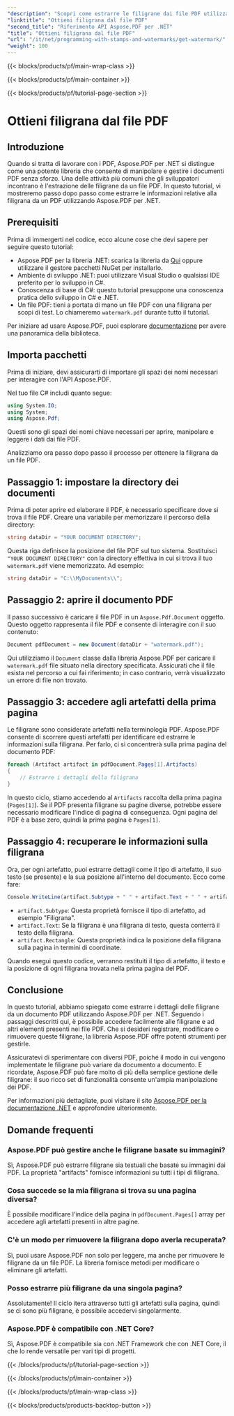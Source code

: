 ```yaml
---
"description": "Scopri come estrarre le filigrane dai file PDF utilizzando Aspose.PDF per .NET con una guida passo passo. Tutorial dettagliato per l'estrazione delle filigrane."
"linktitle": "Ottieni filigrana dal file PDF"
"second_title": "Riferimento API Aspose.PDF per .NET"
"title": "Ottieni filigrana dal file PDF"
"url": "/it/net/programming-with-stamps-and-watermarks/get-watermark/"
"weight": 100
---
```


{{< blocks/products/pf/main-wrap-class >}}

{{< blocks/products/pf/main-container >}}

{{< blocks/products/pf/tutorial-page-section >}}

# Ottieni filigrana dal file PDF

## Introduzione

Quando si tratta di lavorare con i PDF, Aspose.PDF per .NET si distingue come una potente libreria che consente di manipolare e gestire i documenti PDF senza sforzo. Una delle attività più comuni che gli sviluppatori incontrano è l'estrazione delle filigrane da un file PDF. In questo tutorial, vi mostreremo passo dopo passo come estrarre le informazioni relative alla filigrana da un PDF utilizzando Aspose.PDF per .NET.

## Prerequisiti

Prima di immergerti nel codice, ecco alcune cose che devi sapere per seguire questo tutorial:

- Aspose.PDF per la libreria .NET: scarica la libreria da [Qui](https://releases.aspose.com/pdf/net/) oppure utilizzare il gestore pacchetti NuGet per installarlo.
- Ambiente di sviluppo .NET: puoi utilizzare Visual Studio o qualsiasi IDE preferito per lo sviluppo in C#.
- Conoscenza di base di C#: questo tutorial presuppone una conoscenza pratica dello sviluppo in C# e .NET.
- Un file PDF: tieni a portata di mano un file PDF con una filigrana per scopi di test. Lo chiameremo `watermark.pdf` durante tutto il tutorial.

Per iniziare ad usare Aspose.PDF, puoi esplorare [documentazione](https://reference.aspose.com/pdf/net/) per avere una panoramica della biblioteca.

## Importa pacchetti

Prima di iniziare, devi assicurarti di importare gli spazi dei nomi necessari per interagire con l'API Aspose.PDF. 

Nel tuo file C# includi quanto segue:

```csharp
using System.IO;
using System;
using Aspose.Pdf;
```

Questi sono gli spazi dei nomi chiave necessari per aprire, manipolare e leggere i dati dai file PDF.

Analizziamo ora passo dopo passo il processo per ottenere la filigrana da un file PDF.

## Passaggio 1: impostare la directory dei documenti

Prima di poter aprire ed elaborare il PDF, è necessario specificare dove si trova il file PDF. Creare una variabile per memorizzare il percorso della directory:

```csharp
string dataDir = "YOUR DOCUMENT DIRECTORY";
```

Questa riga definisce la posizione del file PDF sul tuo sistema. Sostituisci `"YOUR DOCUMENT DIRECTORY"` con la directory effettiva in cui si trova il tuo `watermark.pdf` viene memorizzato. Ad esempio:

```csharp
string dataDir = "C:\\MyDocuments\\";
```

## Passaggio 2: aprire il documento PDF

Il passo successivo è caricare il file PDF in un `Aspose.Pdf.Document` oggetto. Questo oggetto rappresenta il file PDF e consente di interagire con il suo contenuto:

```csharp
Document pdfDocument = new Document(dataDir + "watermark.pdf");
```

Qui utilizziamo il `Document` classe dalla libreria Aspose.PDF per caricare il `watermark.pdf` file situato nella directory specificata. Assicurati che il file esista nel percorso a cui fai riferimento; in caso contrario, verrà visualizzato un errore di file non trovato.

## Passaggio 3: accedere agli artefatti della prima pagina

Le filigrane sono considerate artefatti nella terminologia PDF. Aspose.PDF consente di scorrere questi artefatti per identificare ed estrarre le informazioni sulla filigrana. Per farlo, ci si concentrerà sulla prima pagina del documento PDF:

```csharp
foreach (Artifact artifact in pdfDocument.Pages[1].Artifacts)
{
    // Estrarre i dettagli della filigrana
}
```

In questo ciclo, stiamo accedendo al `Artifacts` raccolta della prima pagina (`Pages[1]`). Se il PDF presenta filigrane su pagine diverse, potrebbe essere necessario modificare l'indice di pagina di conseguenza. Ogni pagina del PDF è a base zero, quindi la prima pagina è `Pages[1]`.

## Passaggio 4: recuperare le informazioni sulla filigrana

Ora, per ogni artefatto, puoi estrarre dettagli come il tipo di artefatto, il suo testo (se presente) e la sua posizione all'interno del documento. Ecco come fare:

```csharp
Console.WriteLine(artifact.Subtype + " " + artifact.Text + " " + artifact.Rectangle);
```

- `artifact.Subtype`: Questa proprietà fornisce il tipo di artefatto, ad esempio "Filigrana".
- `artifact.Text`: Se la filigrana è una filigrana di testo, questa conterrà il testo della filigrana.
- `artifact.Rectangle`: Questa proprietà indica la posizione della filigrana sulla pagina in termini di coordinate.

Quando esegui questo codice, verranno restituiti il tipo di artefatto, il testo e la posizione di ogni filigrana trovata nella prima pagina del PDF.

## Conclusione

In questo tutorial, abbiamo spiegato come estrarre i dettagli delle filigrane da un documento PDF utilizzando Aspose.PDF per .NET. Seguendo i passaggi descritti qui, è possibile accedere facilmente alle filigrane e ad altri elementi presenti nei file PDF. Che si desideri registrare, modificare o rimuovere queste filigrane, la libreria Aspose.PDF offre potenti strumenti per gestirle.

Assicuratevi di sperimentare con diversi PDF, poiché il modo in cui vengono implementate le filigrane può variare da documento a documento. E ricordate, Aspose.PDF può fare molto di più della semplice gestione delle filigrane: il suo ricco set di funzionalità consente un'ampia manipolazione dei PDF.

Per informazioni più dettagliate, puoi visitare il sito [Aspose.PDF per la documentazione .NET](https://reference.aspose.com/pdf/net/) e approfondire ulteriormente.

## Domande frequenti

### Aspose.PDF può gestire anche le filigrane basate su immagini?
Sì, Aspose.PDF può estrarre filigrane sia testuali che basate su immagini dai PDF. La proprietà "artifacts" fornisce informazioni su tutti i tipi di filigrana.

### Cosa succede se la mia filigrana si trova su una pagina diversa?
È possibile modificare l'indice della pagina in `pdfDocument.Pages[]` array per accedere agli artefatti presenti in altre pagine.

### C'è un modo per rimuovere la filigrana dopo averla recuperata?
Sì, puoi usare Aspose.PDF non solo per leggere, ma anche per rimuovere le filigrane da un file PDF. La libreria fornisce metodi per modificare o eliminare gli artefatti.

### Posso estrarre più filigrane da una singola pagina?
Assolutamente! Il ciclo itera attraverso tutti gli artefatti sulla pagina, quindi se ci sono più filigrane, è possibile accedervi singolarmente.

### Aspose.PDF è compatibile con .NET Core?
Sì, Aspose.PDF è compatibile sia con .NET Framework che con .NET Core, il che lo rende versatile per vari tipi di progetti.

{{< /blocks/products/pf/tutorial-page-section >}}

{{< /blocks/products/pf/main-container >}}

{{< /blocks/products/pf/main-wrap-class >}}

{{< blocks/products/products-backtop-button >}}